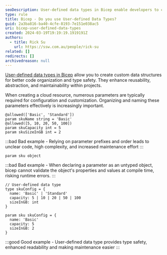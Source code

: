 ```yaml
---
seoDescription: User-defined data types in Bicep enable developers to create custom data structures, enhancing code organization, type safety, and maintainability.
type: rule
title: Bicep - Do you use User-defined Data Types?
guid: 2a3ba816-ba40-4cfe-8193-7e151e038ac5
uri: bicep-user-defined-data-types
created: 2024-03-19T19:19:19.1919191Z
authors:
  - title: Rick Su
    url: https://ssw.com.au/people/rick-su
related: []
redirects: []
archivedreason: null
---
```


[User-defined data types in Bicep](https://learn.microsoft.com/en-us/azure/azure-resource-manager/bicep/user-defined-data-types) allow you to create custom data structures for better code organization and type safety. They enhance reusability, abstraction, and maintainability within projects.

<!--endintro-->

When creating a cloud resource, numerous parameters are typically required for configuration and customization. Organizing and naming these parameters effectively is increasingly important.

```bicep
@allowed(['Basic', 'Standard'])
param skuName string = 'Basic'
@allowed([5, 10, 20, 50, 100])
param skuCapacity int = 5
param skuSizeInGB int = 2
```

:::bad
Bad example - Relying on parameter prefixes and order leads to unclear code, high complexity, and increased maintenance effort
:::

```bicep
param sku object
```

:::bad
Bad example - When declaring a parameter as an untyped object, bicep cannot validate the object's properties and values at compile time, risking runtime errors.
:::

```bicep
// User-defined data type
type skuConfig = {
  name: 'Basic' | 'Standard'
  capacity: 5 | 10 | 20 | 50 | 100
  sizeInGB: int
}

param sku skuConfig = {
  name: 'Basic'
  capacity: 5
  sizeInGB: 2
}
```

:::good
Good example - User-defined data type provides type safety, enhanced readability and making maintenance easier
:::
